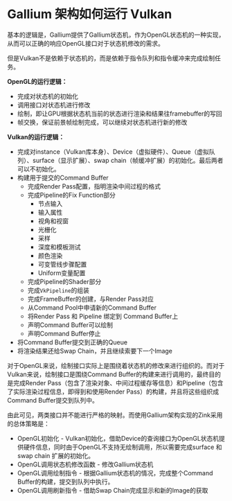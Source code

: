 # Gallium 架构如何运行 Vulkan
基本的逻辑是，Gallium提供了Gallium状态机，作为OpenGL状态机的一种实现，从而可以正确的响应OpenGL接口对于状态机修改的需求。

但是Vulkan不是依赖于状态机的，而是依赖于指令队列和指令缓冲来完成绘制任务。

**OpenGL的运行逻辑：**
- 完成对状态机的初始化
- 调用接口对状态机进行修改
- 绘制，即让GPU根据状态机当前的状态进行渲染和结果往framebuffer的写回
- 帧交换，保证前景帧绘制完成，可以继续对状态机进行新的修改

**Vulkan的运行逻辑：**
- 完成对instance（Vulkan库本身）、Device（虚拟硬件）、Queue（虚拟队列）、surface（显示扩展）、swap chain（帧缓冲扩展）的初始化。最后两者可以不初始化。
- 构建用于提交的Command Buffer
  - 完成Render Pass配置，指明渲染中间过程的格式
  - 完成Pipeline的Fix Function部分
    - 节点输入
    - 输入属性
    - 视角和视窗
    - 光栅化
    - 采样
    - 深度和模板测试
    - 颜色渲染
    - 可变管线步骤配置
    - Uniform变量配置
  - 完成Pipeline的Shader部分
  - 完成`VkPipeline`的组装
  - 完成FrameBuffer的创建，与Render Pass对应
  - 从Command Pool中申请新的Command Buffer
  - 将Render Pass 和 Pipeline 绑定到 Command Buffer上
  - 声明Command Buffer可以绘制
  - 声明Command Buffer停止
- 将Command Buffer提交到正确的Queue
- 将渲染结果还给Swap Chain，并且继续索要下一个Image

对于OpenGL来说，绘制接口实际上是围绕着状态机的修改来进行组织的。而对于Vulkan来说，绘制接口是围绕Command Buffer的构建来进行调用的，最终目的是完成Render Pass（包含了渲染对象、中间过程缓存等信息）和Pipeline（包含了实际渲染过程信息，即得到和使用Render Pass）的构建，并且将这些组织成Command Buffer提交到队列中。

由此可见，两类接口并不能进行严格的映射。而使用Gallium架构实现的Zink采用的总体策略是：
- OpenGL初始化 - Vulkan初始化，借助Device的查询接口为OpenGL状态机提供硬件信息，同时由于OpenGL不支持无绘制调用，所以需要完成surface 和 swap chain 扩展的初始化。
- OpenGL调用状态机修改函数 - 修改Gallium状态机
- OpenGL调用绘制指令 - 根据Gallium状态机的情况，完成整个Command Buffer的构建，提交到队列中执行。
- OpenGL调用刷新指令 - 借助Swap Chain完成显示和新的Image的获取